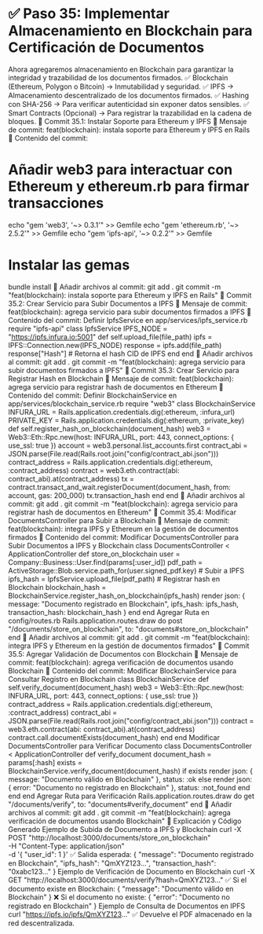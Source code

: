 # ✅ Paso 35: Implementar Almacenamiento en Blockchain para Certificación de Documentos

Ahora agregaremos almacenamiento en Blockchain para garantizar la integridad y trazabilidad de los documentos firmados.
✅ Blockchain (Ethereum, Polygon o Bitcoin) → Inmutabilidad y seguridad.
✅ IPFS → Almacenamiento descentralizado de los documentos firmados.
✅ Hashing con SHA-256 → Para verificar autenticidad sin exponer datos sensibles.
✅ Smart Contracts (Opcional) → Para registrar la trazabilidad en la cadena de bloques.
📌 Commit 35.1: Instalar Soporte para Ethereum y IPFS
🔹 Mensaje de commit:
feat(blockchain): instala soporte para Ethereum y IPFS en Rails
🔹 Contenido del commit:
# Añadir web3 para interactuar con Ethereum y ethereum.rb para firmar transacciones
echo "gem 'web3', '~> 0.3.1'" >> Gemfile
echo "gem 'ethereum.rb', '~> 2.5.2'" >> Gemfile
echo "gem 'ipfs-api', '~> 0.2.2'" >> Gemfile
# Instalar las gemas
bundle install
🔹 Añadir archivos al commit:
git add .
git commit -m "feat(blockchain): instala soporte para Ethereum y IPFS en Rails"
📌 Commit 35.2: Crear Servicio para Subir Documentos a IPFS
🔹 Mensaje de commit:
feat(blockchain): agrega servicio para subir documentos firmados a IPFS
🔹 Contenido del commit:
Definir IpfsService en app/services/ipfs_service.rb
require "ipfs-api"
class IpfsService
  IPFS_NODE = "https://ipfs.infura.io:5001"
  def self.upload_file(file_path)
    ipfs = IPFS::Connection.new(IPFS_NODE)
    response = ipfs.add(file_path)
    response["Hash"] # Retorna el hash CID de IPFS
  end
end
🔹 Añadir archivos al commit:
git add .
git commit -m "feat(blockchain): agrega servicio para subir documentos firmados a IPFS"
📌 Commit 35.3: Crear Servicio para Registrar Hash en Blockchain
🔹 Mensaje de commit:
feat(blockchain): agrega servicio para registrar hash de documentos en Ethereum
🔹 Contenido del commit:
Definir BlockchainService en app/services/blockchain_service.rb
require "web3"
class BlockchainService
  INFURA_URL = Rails.application.credentials.dig(:ethereum, :infura_url)
  PRIVATE_KEY = Rails.application.credentials.dig(:ethereum, :private_key)
  def self.register_hash_on_blockchain(document_hash)
    web3 = Web3::Eth::Rpc.new(host: INFURA_URL, port: 443, connect_options: { use_ssl: true })
    account = web3.personal.list_accounts.first
    contract_abi = JSON.parse(File.read(Rails.root.join("config/contract_abi.json")))
    contract_address = Rails.application.credentials.dig(:ethereum, :contract_address)
    contract = web3.eth.contract(abi: contract_abi).at(contract_address)
    tx = contract.transact_and_wait.registerDocument(document_hash, from: account, gas: 200_000)
    tx.transaction_hash
  end
end
🔹 Añadir archivos al commit:
git add .
git commit -m "feat(blockchain): agrega servicio para registrar hash de documentos en Ethereum"
📌 Commit 35.4: Modificar DocumentsController para Subir a Blockchain
🔹 Mensaje de commit:
feat(blockchain): integra IPFS y Ethereum en la gestión de documentos firmados
🔹 Contenido del commit:
Modificar DocumentsController para Subir Documentos a IPFS y Blockchain
class DocumentsController < ApplicationController
  def store_on_blockchain
    user = Company::Business::User.find(params[:user_id])
    pdf_path = ActiveStorage::Blob.service.path_for(user.signed_pdf.key)
    # Subir a IPFS
    ipfs_hash = IpfsService.upload_file(pdf_path)
    # Registrar hash en Blockchain
    blockchain_hash = BlockchainService.register_hash_on_blockchain(ipfs_hash)
    render json: { message: "Documento registrado en Blockchain", ipfs_hash: ipfs_hash, transaction_hash: blockchain_hash }
  end
end
Agregar Ruta en config/routes.rb
Rails.application.routes.draw do
  post "/documents/store_on_blockchain", to: "documents#store_on_blockchain"
end
🔹 Añadir archivos al commit:
git add .
git commit -m "feat(blockchain): integra IPFS y Ethereum en la gestión de documentos firmados"
📌 Commit 35.5: Agregar Validación de Documentos con Blockchain
🔹 Mensaje de commit:
feat(blockchain): agrega verificación de documentos usando Blockchain
🔹 Contenido del commit:
Modificar BlockchainService para Consultar Registro en Blockchain
class BlockchainService
  def self.verify_document(document_hash)
    web3 = Web3::Eth::Rpc.new(host: INFURA_URL, port: 443, connect_options: { use_ssl: true })
    contract_address = Rails.application.credentials.dig(:ethereum, :contract_address)
    contract_abi = JSON.parse(File.read(Rails.root.join("config/contract_abi.json")))
    contract = web3.eth.contract(abi: contract_abi).at(contract_address)
    contract.call.documentExists(document_hash)
  end
end
Modificar DocumentsController para Verificar Documento
class DocumentsController < ApplicationController
  def verify_document
    document_hash = params[:hash]
    exists = BlockchainService.verify_document(document_hash)
    if exists
      render json: { message: "Documento válido en Blockchain" }, status: :ok
    else
      render json: { error: "Documento no registrado en Blockchain" }, status: :not_found
    end
  end
end
Agregar Ruta para Verificación
Rails.application.routes.draw do
  get "/documents/verify", to: "documents#verify_document"
end
🔹 Añadir archivos al commit:
git add .
git commit -m "feat(blockchain): agrega verificación de documentos usando Blockchain"
📝 Explicación y Código Generado
Ejemplo de Subida de Documento a IPFS y Blockchain
curl -X POST "http://localhost:3000/documents/store_on_blockchain" \
  -H "Content-Type: application/json" \
  -d '{ "user_id": 1 }'
✅ Salida esperada:
{
  "message": "Documento registrado en Blockchain",
  "ipfs_hash": "QmXYZ123...",
  "transaction_hash": "0xabc123..."
}
Ejemplo de Verificación de Documento en Blockchain
curl -X GET "http://localhost:3000/documents/verify?hash=QmXYZ123..."
✅ Si el documento existe en Blockchain:
{ "message": "Documento válido en Blockchain" }
❌ Si el documento no existe:
{ "error": "Documento no registrado en Blockchain" }
Ejemplo de Consulta de Documentos en IPFS
curl "https://ipfs.io/ipfs/QmXYZ123..."
✅ Devuelve el PDF almacenado en la red descentralizada.
